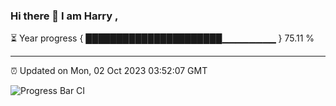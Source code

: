 ### Hi there 👋 I am Harry , 

⏳ Year progress { ██████████████████████▁▁▁▁▁▁▁▁ } 75.11 %

---

⏰ Updated on Mon, 02 Oct 2023 03:52:07 GMT

![Progress Bar CI](https://github.com/duykhang68/duykhang68/workflows/Progress%20Bar%20CI/badge.svg)
